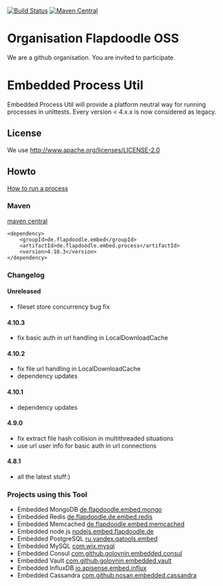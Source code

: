 [![Build Status](https://travis-ci.org/flapdoodle-oss/de.flapdoodle.embed.process.svg)](https://travis-ci.org/flapdoodle-oss/de.flapdoodle.embed.process)
[![Maven Central](https://img.shields.io/maven-central/v/de.flapdoodle.embed/de.flapdoodle.embed.process.svg)](https://maven-badges.herokuapp.com/maven-central/de.flapdoodle.embed/de.flapdoodle.embed.process)
# Organisation Flapdoodle OSS

We are a github organisation. You are invited to participate.

# Embedded Process Util

Embedded Process Util will provide a platform neutral way for running processes in unittests. Every version < 4.x.x is now considered as
legacy.

## License

We use http://www.apache.org/licenses/LICENSE-2.0

## Howto

[How to run a process](HowToRunAProcess.md)

### Maven

[maven central](http://repo1.maven.org/maven2/de/flapdoodle/embed/de.flapdoodle.embed.process/maven-metadata.xml)

	<dependency>
		<groupId>de.flapdoodle.embed</groupId>
		<artifactId>de.flapdoodle.embed.process</artifactId>
		<version>4.10.3</version>
	</dependency>

### Changelog

#### Unreleased

- fileset store concurrency bug fix

#### 4.10.3

- fix basic auth in url handling in LocalDownloadCache

#### 4.10.2

- fix file url handling in LocalDownloadCache
- dependency updates

#### 4.10.1

- dependency updates

#### 4.9.0

- fix extract file hash collision in multithreaded situations
- use url user info for basic auth in url connections

#### 4.8.1

- all the latest stuff:)

### Projects using this Tool

- Embedded MongoDB [de.flapdoodle.embed.mongo](https://github.com/flapdoodle-oss/de.flapdoodle.embed.mongo)
- Embedded Redis [de.flapdoodle.de.embed.redis](https://github.com/flapdoodle-oss/de.flapdoodle.embed.redis)
- Embedded Memcached [de.flapdoodle.embed.memcached](https://github.com/flapdoodle-oss/de.flapdoodle.embed.memcached)
- Embedded node.js [nodejs.embed.flapdoodle.de](https://github.com/flapdoodle-oss/de.flapdoodle.embed.nodejs)
- Embedded PostgreSQL [ru.yandex.qatools.embed](https://github.com/yandex-qatools/postgresql-embedded)
- Embedded MySQL [com.wix.mysql](https://github.com/wix/wix-embedded-mysql)
- Embedded Consul [com.github.golovnin.embedded.consul](https://github.com/golovnin/embedded-consul)
- Embedded Vault [com.github.golovnin.embedded.vault](https://github.com/golovnin/embedded-vault)
- Embedded InfluxDB [io.apisense.embed.influx](https://github.com/APISENSE/embed-influxDB)
- Embedded Cassandra [com.github.nosan.embedded.cassandra](https://github.com/nosan/embedded-cassandra)
